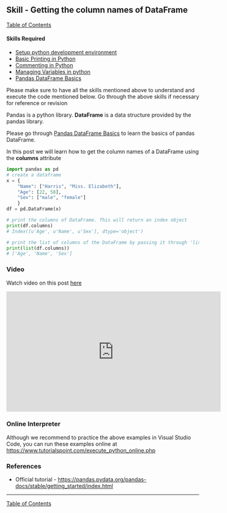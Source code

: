 ## Skill - Getting the column names of DataFrame
[Table of Contents](https://nagasudhir.blogspot.com/2020/04/taming-python-table-of-contents.html)

#### Skills Required
* [Setup python development environment](https://nagasudhir.blogspot.com/2020/04/setup-python-development-environment_14.html)
* [Basic Printing in Python](https://nagasudhir.blogspot.com/2020/04/basic-printing-in-python.html)
* [Commenting in Python](https://nagasudhir.blogspot.com/2020/04/comments-in-python.html)
* [Managing Variables in python](https://nagasudhir.blogspot.com/2020/04/managing-variables-in-python.html)
* [Pandas DataFrame Basics](https://nagasudhir.blogspot.com/2020/05/pandas-dataframe-basics.html)

Please make sure to have all the skills mentioned above to understand and execute the code mentioned below. Go through the above skills if necessary for reference or revision

Pandas is a python library.
**DataFrame** is a data structure provided by the pandas library.

Please go through [Pandas DataFrame Basics](https://nagasudhir.blogspot.com/2020/05/pandas-dataframe-basics.html) to learn the basics of pandas DataFrame.

In this post we will learn how to get the column names of a DataFrame using the **columns** attribute

```python
import pandas as pd
# create a dataframe
x = {
	"Name": ["Harris", "Miss. Elizabeth"],
	"Age": [22, 58],
	"Sex": ["male", "female"]
	}
df = pd.DataFrame(x)

# print the columns of DataFrame. This will return an index object
print(df.columns)
# Index([u'Age', u'Name', u'Sex'], dtype='object')

# print the list of columns of the DataFrame by passing it through 'list' function
print(list(df.columns))
# ['Age', 'Name', 'Sex']
```

### Video
Watch video on this post [here](https://youtu.be/XtcYVbJ-e7k)

<iframe width="560" height="315" src="https://www.youtube.com/embed/XtcYVbJ-e7k" frameborder="0" allow="accelerometer; autoplay; clipboard-write; encrypted-media; gyroscope; picture-in-picture" allowfullscreen></iframe>

### Online Interpreter
Although we recommend to practice the above examples in Visual Studio Code, you can run these examples online at https://www.tutorialspoint.com/execute_python_online.php

### References
* Official tutorial - https://pandas.pydata.org/pandas-docs/stable/getting_started/index.html
<hr/>

[Table of Contents](https://nagasudhir.blogspot.com/2020/04/taming-python-table-of-contents.html)


<!--stackedit_data:
eyJwcm9wZXJ0aWVzIjoidGl0bGU6IEdldHRpbmcgdGhlIGNvbH
VtbiBuYW1lcyBvZiBhIERhdGFGcmFtZVxuYXV0aG9yOiBOYWdh
c3VkaGlyIFB1bGxhXG5kYXRlOiAnMjAyMC0wNS0wNCdcbnRhZ3
M6ICdsZWFybmluZywgcHl0aG9uLCB0YW1pbmdfcHl0aG9uX3Nr
aWxsJ1xuY2F0ZWdvcmllczogdGFtaW5nX3B5dGhvbl9za2lsbF
xuIiwiaGlzdG9yeSI6Wy03Nzg1ODM2MSwtODM0NjYyMDI4XX0=

-->